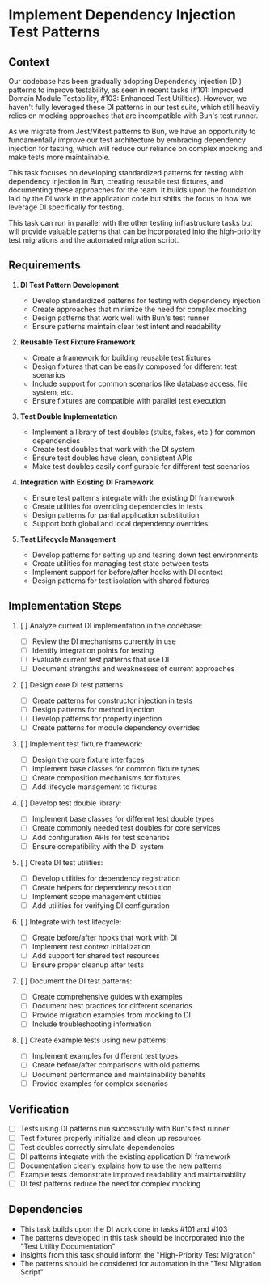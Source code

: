 # Implement Dependency Injection Test Patterns

## Context

Our codebase has been gradually adopting Dependency Injection (DI) patterns to improve testability, as seen in recent tasks (#101: Improved Domain Module Testability, #103: Enhanced Test Utilities). However, we haven't fully leveraged these DI patterns in our test suite, which still heavily relies on mocking approaches that are incompatible with Bun's test runner.

As we migrate from Jest/Vitest patterns to Bun, we have an opportunity to fundamentally improve our test architecture by embracing dependency injection for testing, which will reduce our reliance on complex mocking and make tests more maintainable.

This task focuses on developing standardized patterns for testing with dependency injection in Bun, creating reusable test fixtures, and documenting these approaches for the team. It builds upon the foundation laid by the DI work in the application code but shifts the focus to how we leverage DI specifically for testing.

This task can run in parallel with the other testing infrastructure tasks but will provide valuable patterns that can be incorporated into the high-priority test migrations and the automated migration script.

## Requirements

1. **DI Test Pattern Development**

   - Develop standardized patterns for testing with dependency injection
   - Create approaches that minimize the need for complex mocking
   - Design patterns that work well with Bun's test runner
   - Ensure patterns maintain clear test intent and readability

2. **Reusable Test Fixture Framework**

   - Create a framework for building reusable test fixtures
   - Design fixtures that can be easily composed for different test scenarios
   - Include support for common scenarios like database access, file system, etc.
   - Ensure fixtures are compatible with parallel test execution

3. **Test Double Implementation**

   - Implement a library of test doubles (stubs, fakes, etc.) for common dependencies
   - Create test doubles that work with the DI system
   - Ensure test doubles have clean, consistent APIs
   - Make test doubles easily configurable for different test scenarios

4. **Integration with Existing DI Framework**

   - Ensure test patterns integrate with the existing DI framework
   - Create utilities for overriding dependencies in tests
   - Design patterns for partial application substitution
   - Support both global and local dependency overrides

5. **Test Lifecycle Management**
   - Develop patterns for setting up and tearing down test environments
   - Create utilities for managing test state between tests
   - Implement support for before/after hooks with DI context
   - Design patterns for test isolation with shared fixtures

## Implementation Steps

1. [ ] Analyze current DI implementation in the codebase:

   - [ ] Review the DI mechanisms currently in use
   - [ ] Identify integration points for testing
   - [ ] Evaluate current test patterns that use DI
   - [ ] Document strengths and weaknesses of current approaches

2. [ ] Design core DI test patterns:

   - [ ] Create patterns for constructor injection in tests
   - [ ] Design patterns for method injection
   - [ ] Develop patterns for property injection
   - [ ] Create patterns for module dependency overrides

3. [ ] Implement test fixture framework:

   - [ ] Design the core fixture interfaces
   - [ ] Implement base classes for common fixture types
   - [ ] Create composition mechanisms for fixtures
   - [ ] Add lifecycle management to fixtures

4. [ ] Develop test double library:

   - [ ] Implement base classes for different test double types
   - [ ] Create commonly needed test doubles for core services
   - [ ] Add configuration APIs for test scenarios
   - [ ] Ensure compatibility with the DI system

5. [ ] Create DI test utilities:

   - [ ] Develop utilities for dependency registration
   - [ ] Create helpers for dependency resolution
   - [ ] Implement scope management utilities
   - [ ] Add utilities for verifying DI configuration

6. [ ] Integrate with test lifecycle:

   - [ ] Create before/after hooks that work with DI
   - [ ] Implement test context initialization
   - [ ] Add support for shared test resources
   - [ ] Ensure proper cleanup after tests

7. [ ] Document the DI test patterns:

   - [ ] Create comprehensive guides with examples
   - [ ] Document best practices for different scenarios
   - [ ] Provide migration examples from mocking to DI
   - [ ] Include troubleshooting information

8. [ ] Create example tests using new patterns:
   - [ ] Implement examples for different test types
   - [ ] Create before/after comparisons with old patterns
   - [ ] Document performance and maintainability benefits
   - [ ] Provide examples for complex scenarios

## Verification

- [ ] Tests using DI patterns run successfully with Bun's test runner
- [ ] Test fixtures properly initialize and clean up resources
- [ ] Test doubles correctly simulate dependencies
- [ ] DI patterns integrate with the existing application DI framework
- [ ] Documentation clearly explains how to use the new patterns
- [ ] Example tests demonstrate improved readability and maintainability
- [ ] DI test patterns reduce the need for complex mocking

## Dependencies

- This task builds upon the DI work done in tasks #101 and #103
- The patterns developed in this task should be incorporated into the "Test Utility Documentation"
- Insights from this task should inform the "High-Priority Test Migration"
- The patterns should be considered for automation in the "Test Migration Script"
